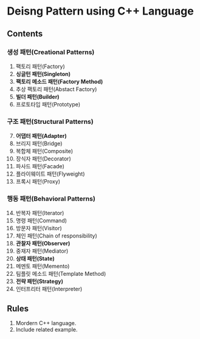 # Deisng Pattern using C++ Language

## Contents

### **생성 패턴(Creational Patterns)**
1. 팩토리 패턴(Factory)
2. **싱글턴 패턴(Singleton)**
3. **팩토리 메소드 패턴(Factory Method)**
4. 추상 팩토리 패턴(Abstact Factory)
5. **빌더 패턴(Builder)**
6. 프로토타입 패턴(Prototype)
### **구조 패턴(Structural Patterns)**
7. **어댑터 패턴(Adapter)**
8. 브리지 패턴(Bridge)
9. 복합체 패턴(Composite)
10. 장식자 패턴(Decorator)
11. 파사드 패턴(Facade)
12. 플라이웨이트 패턴(Flyweight)
13. 프록시 패턴(Proxy)
### **행동 패턴(Behavioral Patterns)**
14. 반복자 패턴(Iterator)
15. 명령 패턴(Command)
16. 방문자 패턴(Visitor)
17. 체인 패턴(Chain of responsibility)
18. **관찰자 패턴(Observer)**
19. 중재자 패턴(Mediator)
20. **상태 패턴(State)**
21. 메멘토 패턴(Memento)
22. 팀플릿 메소드 패턴(Template Method)
23. **전략 패턴(Strategy)**
24. 인터프리터 패턴(Interpreter)

## Rules

1. Mordern C++ language.
2. Include related example.
